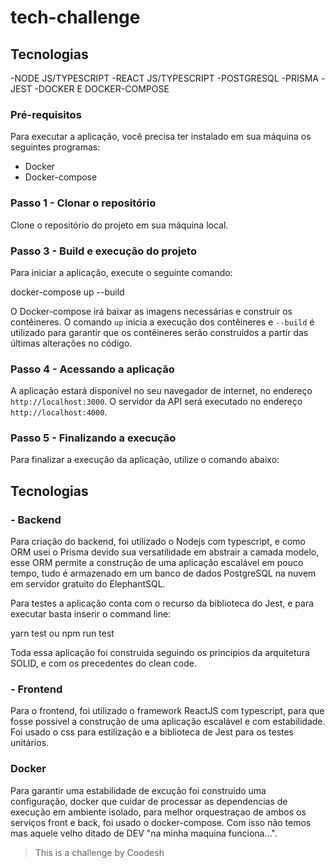 # tech-challenge

## Tecnologias
-NODE JS/TYPESCRIPT
-REACT JS/TYPESCRIPT
-POSTGRESQL
-PRISMA
-JEST
-DOCKER E DOCKER-COMPOSE
### Pré-requisitos

Para executar a aplicação, você precisa ter instalado em sua máquina os seguintes programas:

- Docker
- Docker-compose

### Passo 1 - Clonar o repositório

Clone o repositório do projeto em sua máquina local.

### Passo 3 - Build e execução do projeto

Para iniciar a aplicação, execute o seguinte comando:

docker-compose up --build

O Docker-compose irá baixar as imagens necessárias e construir os contêineres. O comando `up` inicia a execução dos contêineres e `--build` é utilizado para garantir que os contêineres serão construídos a partir das últimas alterações no código.

### Passo 4 - Acessando a aplicação

A aplicação estará disponível no seu navegador de internet, no endereço `http://localhost:3000`. O servidor da API será executado no endereço `http://localhost:4000`.

### Passo 5 - Finalizando a execução

Para finalizar a execução da aplicação, utilize o comando abaixo:


## Tecnologias 

### - Backend

Para criação do backend, foi utilizado o Nodejs com typescript, e como ORM usei o Prisma devido sua versatilidade em abstrair a camada modelo, esse ORM permite a construção de uma aplicação escalável em pouco tempo, tudo é armazenado em um banco de dados PostgreSQL na nuvem em servidor gratuito do ElephantSQL. 

Para testes a aplicação conta com o recurso da biblioteca do Jest, e para executar basta inserir o command line:

yarn test ou npm run test

Toda essa aplicação foi construida seguindo os principios da arquitetura SOLID, e com os precedentes do clean code.
### - Frontend

Para o frontend, foi utilizado o framework ReactJS com typescript, para que fosse possivel a construção de uma aplicação escalável e com estabilidade. Foi usado o css para estilização e a biblioteca de Jest para os testes unitários.

### Docker
Para garantir uma estabilidade de excução foi construido uma configuração, docker que cuidar de processar as dependencias de execução em ambiente isolado, para melhor orquestraçao de ambos os serviços front e back, foi usado o docker-compose.
Com isso não temos mas aquele velho ditado de DEV "na minha maquina funciona...".

> This is a challenge by Coodesh